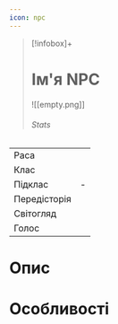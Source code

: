 ```yaml
---
icon: npc
---
```

>[!infobox]+
># Ім'я NPC
>![[empty.png]]
>###### Stats
|   |   |
|---|---|
|Раса||
|Клас||
|Підклас|-|
|Передісторія||
|Світогляд||
|Голос||

# Опис


# Особливості